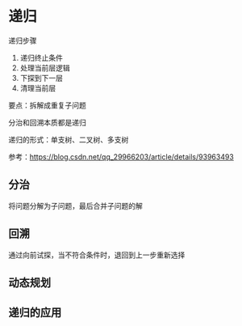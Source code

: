# 递归

递归步骤

1. 递归终止条件
2. 处理当前层逻辑
3. 下探到下一层
4. 清理当前层



要点：拆解成重复子问题



分治和回溯本质都是递归





递归的形式：单支树、二叉树、多支树







参考：https://blog.csdn.net/qq_29966203/article/details/93963493

## 分治

将问题分解为子问题，最后合并子问题的解





## 回溯

通过向前试探，当不符合条件时，退回到上一步重新选择



## 动态规划









## 递归的应用